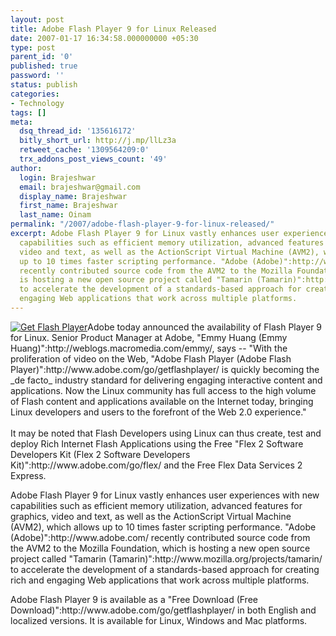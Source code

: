 ```yaml
---
layout: post
title: Adobe Flash Player 9 for Linux Released
date: 2007-01-17 16:34:58.000000000 +05:30
type: post
parent_id: '0'
published: true
password: ''
status: publish
categories:
- Technology
tags: []
meta:
  dsq_thread_id: '135616172'
  bitly_short_url: http://j.mp/llLz3a
  retweet_cache: '1309564209:0'
  trx_addons_post_views_count: '49'
author:
  login: Brajeshwar
  email: brajeshwar@gmail.com
  display_name: Brajeshwar
  first_name: Brajeshwar
  last_name: Oinam
permalink: "/2007/adobe-flash-player-9-for-linux-released/"
excerpt: Adobe Flash Player 9 for Linux vastly enhances user experiences with new
  capabilities such as efficient memory utilization, advanced features for graphics,
  video and text, as well as the ActionScript Virtual Machine (AVM2), which allows
  up to 10 times faster scripting performance. "Adobe (Adobe)":http://www.adobe.com/
  recently contributed source code from the AVM2 to the Mozilla Foundation, which
  is hosting a new open source project called "Tamarin (Tamarin)":http://www.mozilla.org/projects/tamarin/
  to accelerate the development of a standards-based approach for creating rich and
  engaging Web applications that work across multiple platforms.
---
```

<p><a href="http://www.adobe.com/go/getflashplayer/"><img src="{{ site.baseurl }}/assets/2007/01/flash-player.gif" alt="Get Flash Player" style="border: 0 none;" /></a>Adobe today announced the availability of Flash Player 9 for Linux. Senior Product Manager at Adobe, "Emmy Huang (Emmy Huang)":http://weblogs.macromedia.com/emmy/, says -- "With the proliferation of video on the Web, "Adobe Flash Player (Adobe Flash Player)":http://www.adobe.com/go/getflashplayer/ is quickly becoming the _de facto_ industry standard for delivering engaging interactive content and applications. Now the Linux community has full access to the high volume of Flash content and applications available on the Internet today, bringing Linux developers and users to the forefront of the Web 2.0 experience."<br />
<!--more--><br />
It may be noted that Flash Developers using Linux can thus create, test and deploy Rich Internet Flash Applications using the Free "Flex 2 Software Developers Kit (Flex 2 Software Developers Kit)":http://www.adobe.com/go/flex/ and the Free Flex Data Services 2 Express.</p>
<p>Adobe Flash Player 9 for Linux vastly enhances user experiences with new capabilities such as efficient memory utilization, advanced features for graphics, video and text, as well as the ActionScript Virtual Machine (AVM2), which allows up to 10 times faster scripting performance. "Adobe (Adobe)":http://www.adobe.com/ recently contributed source code from the AVM2 to the Mozilla Foundation, which is hosting a new open source project called "Tamarin (Tamarin)":http://www.mozilla.org/projects/tamarin/ to accelerate the development of a standards-based approach for creating rich and engaging Web applications that work across multiple platforms.</p>
<p>Adobe Flash Player 9 is available as a "Free Download (Free Download)":http://www.adobe.com/go/getflashplayer/ in both English and localized versions. It is available for Linux, Windows and Mac platforms.</p>
